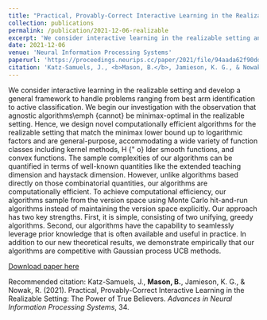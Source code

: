```yaml
---
title: "Practical, Provably-Correct Interactive Learning in the Realizable Setting: The Power of True Believers"
collection: publications
permalink: /publication/2021-12-06-realizable
excerpt: 'We consider interactive learning in the realizable setting and develop a general framework to handle problems ranging from best arm identification to active classification. '
date: 2021-12-06
venue: 'Neural Information Processing Systems'
paperurl: 'https://proceedings.neurips.cc/paper/2021/file/94aada62f90dd50a84ca74304563d5db-Paper.pdf'
citation: 'Katz-Samuels, J., <b>Mason, B.</b>, Jamieson, K. G., & Nowak, R. (2021). Practical, Provably-Correct Interactive Learning in the Realizable Setting: The Power of True Believers. <i>Advances in Neural Information Processing Systems</i>, 34.'
---
```


We consider interactive learning in the realizable setting and develop a general framework to handle problems ranging from best arm identification to active classification. We begin our investigation with the observation that agnostic algorithms\emph {cannot} be minimax-optimal in the realizable setting. Hence, we design novel computationally efficient algorithms for the realizable setting that match the minimax lower bound up to logarithmic factors and are general-purpose, accommodating a wide variety of function classes including kernel methods, H {\" o} lder smooth functions, and convex functions. The sample complexities of our algorithms can be quantified in terms of well-known quantities like the extended teaching dimension and haystack dimension. However, unlike algorithms based directly on those combinatorial quantities, our algorithms are computationally efficient. To achieve computational efficiency, our algorithms sample from the version space using Monte Carlo hit-and-run algorithms instead of maintaining the version space explicitly. Our approach has two key strengths. First, it is simple, consisting of two unifying, greedy algorithms. Second, our algorithms have the capability to seamlessly leverage prior knowledge that is often available and useful in practice. In addition to our new theoretical results, we demonstrate empirically that our algorithms are competitive with Gaussian process UCB methods.

[Download paper here](https://proceedings.neurips.cc/paper/2021/file/94aada62f90dd50a84ca74304563d5db-Paper.pdf)

Recommended citation: Katz-Samuels, J., <b>Mason, B.</b>, Jamieson, K. G., & Nowak, R. (2021). Practical, Provably-Correct Interactive Learning in the Realizable Setting: The Power of True Believers. <i>Advances in Neural Information Processing Systems</i>, 34.